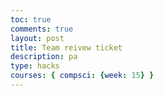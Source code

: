 ```yaml
---
toc: true
comments: true
layout: post
title: Team reivew ticket
description: pa
type: hacks
courses: { compsci: {week: 15} }
---
```


<!DOCTYPE html>
<html lang="en">
<head>
    <meta charset="UTF-8">
    <meta name="viewport" content="width=device-width, initial-scale=1.0">
    <title>Populated 5x5 Table</title>
    <style>
        table {
            border-collapse: collapse;
            width: 60%;
            margin: 20px;
        }

        th, td {
            border: 1px solid black;
            padding: 8px;
            text-align: center;
        }
    </style>
</head>
<body>
    <h2>Populated 5x5 Table</h2>
    <table>
        <thead>
            <tr>
                <th>Names</th>
                <th>Github</th>
                <th>Video</th>
                <th>Individual</th>
                <th>Grade</th>
            </tr>
        </thead>
        <tbody>
            <tr>
                <td>John Doe</td>
                <td>30</td>
                <td>New York</td>
                <td>Engineer</td>
                <td>Engineering</td>
            </tr>
            <tr>
                <td>Jane Smith</td>
                <td>25</td>
                <td>Los Angeles</td>
                <td>Designer</td>
                <td>Design</td>
            </tr>
            <tr>
                <td>Bob Johnson</td>
                <td>40</td>
                <td>Chicago</td>
                <td>Teacher</td>
                <td>Education</td>
            </tr>
            <tr>
                <td>Alice Williams</td>
                <td>35</td>
                <td>San Francisco</td>
                <td>Doctor</td>
                <td>Healthcare</td>
            </tr>
            <tr>
                <td>Chris Davis</td>
                <td>28</td>
                <td>Miami</td>
                <td>Developer</td>
                <td>Technology</td>
            </tr>
        </tbody>
    </table>
</body>
</html>
